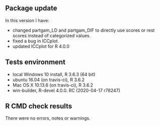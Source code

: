 ## Package update

In this version I have:

* changed partgam_LD and partgam_DIF to directly use scores or rest scores instead of categorized values.
* fixed a bug in ICCplot. 
* updated ICCplot for R 4.0.0 


## Tests environment 

* local Windows 10 install, R 3.6.3 (64 bit)
* ubuntu 16.04 (on travis-ci), R 3.6.2
* Mac OS X 10.13.6 (on travis-ci), R 3.6.2
* win-builder, R-devel  4.0.0. RC (2020-04-17 r78247)


## R CMD check results
There were no errors, notes or warnings.



